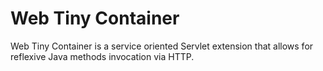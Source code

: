 # Web Tiny Container

Web Tiny Container is a service oriented Servlet extension that allows for reflexive Java methods invocation via HTTP.